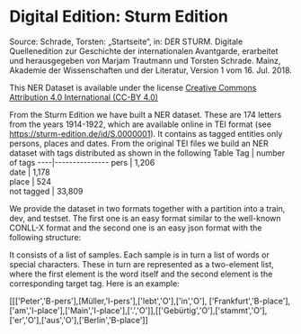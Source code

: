 # Digital Edition: Sturm Edition 

Source:
Schrade, Torsten: „Startseite“, in: DER STURM. Digitale Quellenedition zur Geschichte der internationalen Avantgarde, erarbeitet und herausgegeben von Marjam Trautmann und Torsten Schrade. Mainz, Akademie der Wissenschaften und der Literatur, Version 1 vom 16. Jul. 2018.

This NER Dataset is available under the license
[Creative Commons Attribution 4.0 International (CC-BY 4.0)](https://creativecommons.org/licenses/by/4.0/)

From the Sturm Edition we have built a NER dataset. These are 174 letters from the years 1914-1922, which are available online in TEI format (see https://sturm-edition.de/id/S.0000001). It contains as tagged entities only persons, places and dates. From the original TEI files we build an NER dataset with tags distributed as shown in the following Table
Tag | number of tags 
----|---------------
pers         | 1,206  
date         | 1,178  
place        | 524   
not tagged   | 33,809 

We provide the dataset in two formats together with a partition into a train, dev, and testset. The first one is an easy format similar to the well-known CONLL-X format and the second one is an easy json format with the following structure:

It consists of a list of samples. Each sample is in turn a list of words or special characters. These in turn are represented as a two-element list, where the first element is the word itself and the second element is the corresponding target tag. Here is an example:

[[['Peter','B-pers'],[Müller,'I-pers'],['lebt','O'],['in','O'], ['Frankfurt','B-place'],['am','I-place'],['Main','I-place'],['.','O']],[['Gebürtig','O'],['stammt','O'],['er','O'],['aus','O'],['Berlin','B-place']] 


